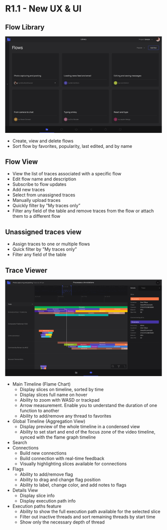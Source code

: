 # R1.1 - New UX & UI

## Flow Library

![R1.1-New-UX-&-UI-1](docs/images/R1.1-New-UX-&-UI-1.png)

- Create, view and delete flows
- Sort flow by favorites, popularity, last edited, and by name

## Flow View
- View the list of traces associated with a specific flow 
- Edit flow name and description
- Subscribe to flow updates
- Add new traces
- Select from unassigned traces
- Manually upload traces
- Quickly filter by "My traces only”
- Filter any field of the table and remove traces from the flow or attach them to a different flow

## Unassigned traces view
- Assign traces to one or multiple flows
- Quick filter by "My traces only”
- Filter any field of the table

## Trace Viewer

![R1.1-New-UX-&-UI-2](docs/images/R1.1-New-UX-&-UI-2.png)

- Main Timeline (Flame Chart)
  -   Display slices on timeline, sorted by time
  -   Display slices full name on hover
  -   Ability to zoom with WASD or trackpad
  -   Arrow measurement. Enable you to understand the duration of one function to another
  -   Ability to add/remove any thread to favorites
- Global Timeline (Aggregation View)
  -   Display preview of the whole timeline in a condensed view
  -   Ability to set start and end of the focus zone of the video timeline, synced with the flame graph timeline
- Search 
- Connections
  -   Build new connections
  -   Build connection with real-time feedback
  -   Visually highlighting slices available for connections
- Flags
  -   Ability to add/remove flag
  -   Ability to drag and change flag position
  -   Ability to label, change color, and add notes to flags
- Details View
  -   Display slice info
  -   Display execution path info
- Execution paths feature
  -   Ability to show the full execution path available for the selected slice
  -   Filter out inactive threads and sort remaining threads by start time
  -   Show only the necessary depth of thread
